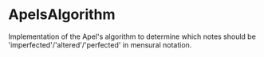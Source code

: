 # ApelsAlgorithm
Implementation of the Apel's algorithm to determine which notes should be 'imperfected'/'altered'/'perfected' in mensural notation.
